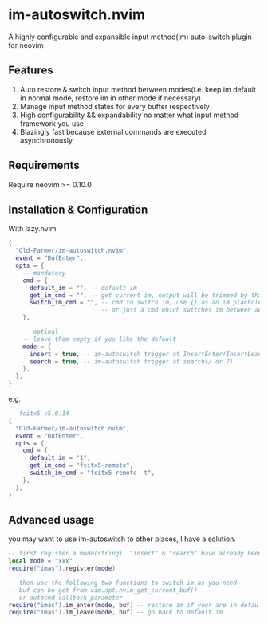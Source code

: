 # im-autoswitch.nvim

A highly configurable and expansible input method(im) auto-switch plugin for neovim

## Features

1. Auto restore & switch input method between modes(i.e. keep im default in normal mode, restore im in other mode if necessary)
2. Manage input method states for every buffer respectively
3. High configurability && expandability no matter what input method framework you use
4. Blazingly fast because external commands are executed asynchronously

## Requirements

Require neovim >= 0.10.0

## Installation & Configuration

With lazy.nvim

```lua
{
  "Old-Farmer/im-autoswitch.nvim",
  event = "BufEnter",
  opts = {
    -- mandatory
    cmd = {
      default_im = "", -- default im
      get_im_cmd = "", -- get current im, output will be trimmed by this plugin
      switch_im_cmd = "", -- cmd to switch im; use {} as an im placholder
                          -- or just a cmd which switches im between active/inactive
    },

    -- optinal
    -- leave them empty if you like the default
    mode = {
      insert = true, -- im-autoswitch trigger at InsertEnter/InsertLeave
      search = true, -- im-autoswitch trigger at search(/ or ?)
    },
  },
}
```

e.g.

```lua
-- fcitx5 v5.0.14
{
  "Old-Farmer/im-autoswitch.nvim",
  event = "BufEnter",
  opts = {
    cmd = {
      default_im = "1",
      get_im_cmd = "fcitx5-remote",
      switch_im_cmd = "fcitx5-remote -t",
    },
  },
}
```

## Advanced usage

you may want to use im-autoswitch to other places, I have a solution.

```lua
-- first register a mode(string). "insert" & "search" have already been used by default.
local mode = "xxx"
require("imas").register(mode)

-- then use the following two functions to switch im as you need
-- buf can be get from vim.apt.nvim_get_current_buf()
-- or autocmd callback parameter
require("imas").im_enter(mode, buf) -- restore im if your are in default im
require("imas").im_leave(mode, buf) -- go back to default im
```
